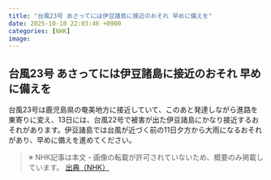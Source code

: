 ```yaml
---
title: "台風23号 あさってには伊豆諸島に接近のおそれ 早めに備えを"
date: 2025-10-10 22:03:46 +0900
categories: [NHK]
image: 
---
```

## 台風23号 あさってには伊豆諸島に接近のおそれ 早めに備えを

台風23号は鹿児島県の奄美地方に接近していて、このあと発達しながら進路を東寄りに変え、13日には、台風22号で被害が出た伊豆諸島にかなり接近するおそれがあります。伊豆諸島では台風が近づく前の11日夕方から大雨になるおそれがあり、早めに備えを進めてください。

> ※ NHK記事は本文・画像の転載が許可されていないため、概要のみ掲載しています。
[出典（NHK）](http://www3.nhk.or.jp/news/html/20251011/k10014947141000.html)

